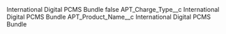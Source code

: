 <?xml version="1.0" encoding="UTF-8"?>
<CustomMetadata xmlns="http://soap.sforce.com/2006/04/metadata" xmlns:xsi="http://www.w3.org/2001/XMLSchema-instance" xmlns:xsd="http://www.w3.org/2001/XMLSchema">
    <label>International Digital PCMS Bundle</label>
    <protected>false</protected>
    <values>
        <field>APT_Charge_Type__c</field>
        <value xsi:type="xsd:string">International Digital PCMS Bundle</value>
    </values>
    <values>
        <field>APT_Product_Name__c</field>
        <value xsi:type="xsd:string">International Digital PCMS Bundle</value>
    </values>
</CustomMetadata>
